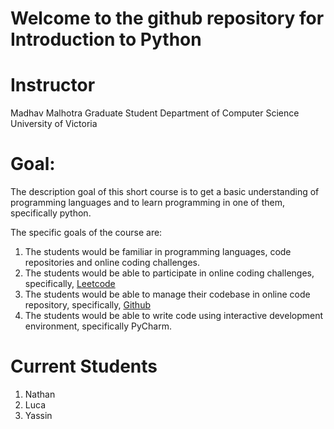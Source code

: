 # Welcome to the github repository for Introduction to Python

# Instructor

Madhav Malhotra
Graduate Student
Department of Computer Science
University of Victoria

# Goal:
The description goal of this short course is to get a basic understanding of programming languages and to learn programming in one of them,
specifically python.

The specific goals of the course are:

1. The students would be familiar in programming languages, code repositories and online coding challenges.
2. The students would be able to participate in online coding challenges, specifically, [Leetcode](https://leetcode.com/)
3. The students would be able to manage their codebase in online code repository, specifically, [Github](https://github.com/)
4. The students would be able to write code using interactive development environment, specifically PyCharm.

# Current Students

1. Nathan
2. Luca
3. Yassin


